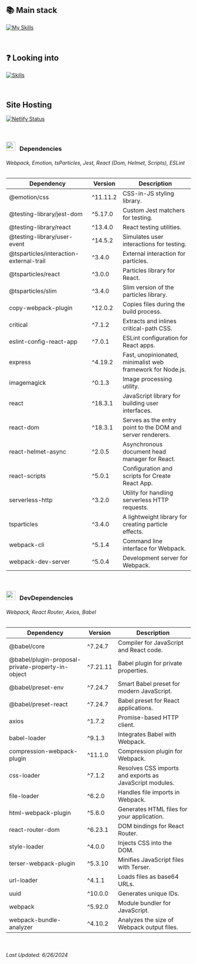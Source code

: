 ## 📚 Main stack
[![My Skills](https://skillicons.dev/icons?i=react,js,css,emotion,bootstrap,jest,webpack,npm,git)](https://skillicons.dev)

<br>

## ❓ Looking into
[![Skills](https://skillicons.dev/icons?i=sass,redux,next)](https://skillicons.dev)

<br>

## Site Hosting
[![Netlify Status](https://api.netlify.com/api/v1/badges/4a2c2b1f-33bb-4141-9771-d0529a2435df/deploy-status)](https://neo-nasa.netlify.app)


<br>

### <img src="https://static-00.iconduck.com/assets.00/file-json-o-icon-512x512-i5jkc5fy.png" width="25" />  &nbsp; Dependencies
###### Webpack, Emotion, tsParticles, Jest, React (Dom, Helmet, Scripts), ESLint


| Dependency                               | Version   | Description                                                 |
|------------------------------------------|-----------|-------------------------------------------------------------|
| @emotion/css                             | ^11.11.2  | CSS-in-JS styling library.                                  |
| @testing-library/jest-dom                | ^5.17.0   | Custom Jest matchers for testing.                           |
| @testing-library/react                   | ^13.4.0   | React testing utilities.                                    |
| @testing-library/user-event              | ^14.5.2   | Simulates user interactions for testing.                    |
| @tsparticles/interaction-external-trail  | ^3.4.0    | External interaction for particles.                         |
| @tsparticles/react                       | ^3.0.0    | Particles library for React.                                |
| @tsparticles/slim                        | ^3.4.0    | Slim version of the particles library.                      |
| copy-webpack-plugin                      | ^12.0.2   | Copies files during the build process.                      |
| critical                                 | ^7.1.2    | Extracts and inlines critical-path CSS.                     |
| eslint-config-react-app                  | ^7.0.1    | ESLint configuration for React apps.                        |
| express                                  | ^4.19.2   | Fast, unopinionated, minimalist web framework for Node.js.  |
| imagemagick                              | ^0.1.3    | Image processing utility.                                   |
| react                                    | ^18.3.1   | JavaScript library for building user interfaces.            |
| react-dom                                | ^18.3.1   | Serves as the entry point to the DOM and server renderers.  |
| react-helmet-async                       | ^2.0.5    | Asynchronous document head manager for React.               |
| react-scripts                            | ^5.0.1    | Configuration and scripts for Create React App.             |
| serverless-http                          | ^3.2.0    | Utility for handling serverless HTTP requests.              |
| tsparticles                              | ^3.4.0    | A lightweight library for creating particle effects.        |
| webpack-cli                              | ^5.1.4    | Command line interface for Webpack.                         |
| webpack-dev-server                       | ^5.0.4    | Development server for Webpack.                             |

<br>

### <img src="https://static-00.iconduck.com/assets.00/file-json-o-icon-512x512-i5jkc5fy.png" width="25" />  &nbsp; DevDependencies
###### Webpack, React Router, Axios, Babel

| Dependency                                    | Version   | Description                                                       |
|-----------------------------------------------|-----------|-------------------------------------------------------------------|
| @babel/core                                   | ^7.24.7   | Compiler for JavaScript and React code.                           |
| @babel/plugin-proposal-private-property-in-object | ^7.21.11 | Babel plugin for private properties.                             |
| @babel/preset-env                             | ^7.24.7   | Smart Babel preset for modern JavaScript.                        |
| @babel/preset-react                           | ^7.24.7   | Babel preset for React applications.                             |
| axios                                         | ^1.7.2    | Promise-based HTTP client.                                       |
| babel-loader                                  | ^9.1.3    | Integrates Babel with Webpack.                                   |
| compression-webpack-plugin                    | ^11.1.0   | Compression plugin for Webpack.                                  |
| css-loader                                    | ^7.1.2    | Resolves CSS imports and exports as JavaScript modules.          |
| file-loader                                   | ^6.2.0    | Handles file imports in Webpack.                                 |
| html-webpack-plugin                           | ^5.6.0    | Generates HTML files for your application.                       |
| react-router-dom                              | ^6.23.1   | DOM bindings for React Router.                                   |
| style-loader                                  | ^4.0.0    | Injects CSS into the DOM.                                        |
| terser-webpack-plugin                         | ^5.3.10   | Minifies JavaScript files with Terser.                           |
| url-loader                                    | ^4.1.1    | Loads files as base64 URLs.                                      |
| uuid                                          | ^10.0.0   | Generates unique IDs.                                            |
| webpack                                       | ^5.92.0   | Module bundler for JavaScript.                                   |
| webpack-bundle-analyzer                       | ^4.10.2   | Analyzes the size of Webpack output files.                       |

<br>

###### Last Updated: 6/26/2024
